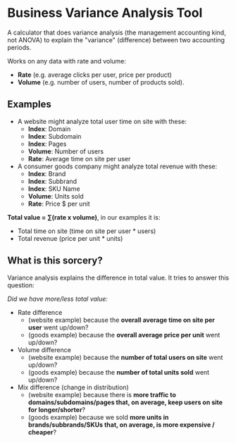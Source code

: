 # Business Variance Analysis Tool
A calculator that does variance analysis (the management accounting kind, not ANOVA) to explain the "variance" (difference) between two accounting periods.

Works on any data with rate and volume:
- **Rate** (e.g. average clicks per user, price per product)
- **Volume** (e.g. number of users, number of products sold).

## Examples
- A website might analyze total user time on site with these:
  - **Index**: Domain
  - **Index**: Subdomain
  - **Index**: Pages
  - **Volume**: Number of users
  - **Rate**: Average time on site per user
- A consumer goods company might analyze total revenue with these:
  - **Index**: Brand
  - **Index**: Subbrand
  - **Index**: SKU Name
  - **Volume**: Units sold
  - **Rate**: Price $ per unit

**Total value = ∑(rate x volume)**, in our examples it is:
- Total time on site (time on site per user * users)
- Total revenue (price per unit * units)

## What is this sorcery?
Variance analysis explains the difference in total value. It tries to answer this question:

*Did we have more/less total value:*
- Rate difference
  - (website example) because the **overall average time on site per user** went up/down?
  - (goods example) because the **overall average price per unit** went up/down?
- Volume difference
  - (website example) because the **number of total users on site** went up/down?
  - (goods example) because the **number of total units sold** went up/down?
- Mix difference (change in distribution)
  - (website example) because there is **more traffic to domains/subdomains/pages that, on average, keep users on site for longer/shorter**?
  - (goods example) because we sold **more units in brands/subbrands/SKUs that, on average, is more expensive / cheaper**?
